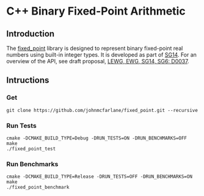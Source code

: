# C++ Binary Fixed-Point Arithmetic

## Introduction

The [fixed_point](https://github.com/johnmcfarlane/fixed_point)
library is designed to represent binary fixed-point real numbers using
built-in integer types. It is developed as part of
[SG14](https://groups.google.com/a/isocpp.org/forum/#!forum/sg14).
For an overview of the API, see draft proposal,
[LEWG, EWG, SG14, SG6: D0037](https://github.com/WG21-SG14/SG14/blob/master/Docs/Proposals/Fixed_Point_Library_Proposal.md).

## Intructions

### Get

    git clone https://github.com/johnmcfarlane/fixed_point.git --recursive

### Run Tests

    cmake -DCMAKE_BUILD_TYPE=Debug -DRUN_TESTS=ON -DRUN_BENCHMARKS=OFF
    make
    ./fixed_point_test

### Run Benchmarks

    cmake -DCMAKE_BUILD_TYPE=Release -DRUN_TESTS=OFF -DRUN_BENCHMARKS=ON
    make
    ./fixed_point_benchmark

